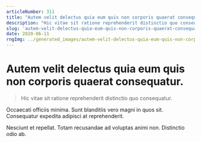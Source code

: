 ```yaml
---
articleNumber: 311
title: "Autem velit delectus quia eum quis non corporis quaerat consequatur."
description: "Hic vitae sit ratione reprehenderit distinctio quo consequatur."
slug: 'autem-velit-delectus-quia-eum-quis-non-corporis-quaerat-consequatur.'
date: 2020-06-11
rngImg: ../generated_images/autem-velit-delectus-quia-eum-quis-non-corporis-quaerat-consequatur..jpg
---
```


# Autem velit delectus quia eum quis non corporis quaerat consequatur.

> Hic vitae sit ratione reprehenderit distinctio quo consequatur.

Occaecati officiis minima. Sunt blanditiis vero magni in quos sit. Consequatur expedita adipisci at reprehenderit.
 Nesciunt et repellat. Totam recusandae ad voluptas animi non. Distinctio odio ab.

